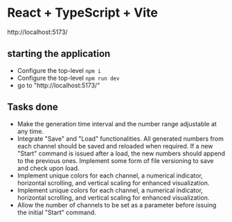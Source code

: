 # React + TypeScript + Vite


http://localhost:5173/

## starting the application


- Configure the top-level `npm i`
- Configure the top-level `npm run dev`
- go to "http://localhost:5173/"

## Tasks done

- Make the generation time interval and the number range adjustable at any time.
- Integrate "Save" and "Load" functionalities. All generated numbers from each
channel should be saved and reloaded when required. If a new "Start" command is
issued after a load, the new numbers should append to the previous ones. Implement
some form of file versioning to save and check upon load.
- Implement unique colors for each channel, a numerical indicator, horizontal scrolling,
and vertical scaling for enhanced visualization.
- Implement unique colors for each channel, a numerical indicator, horizontal scrolling,
and vertical scaling for enhanced visualization.
-  Allow the number of channels to be set as a parameter before issuing the initial
"Start" command.
